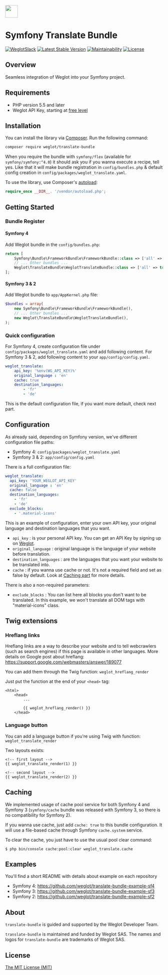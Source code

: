 <!-- logo -->
<img src="https://cdn.weglot.com/logo/logo-hor.png" height="40" />

# Symfony Translate Bundle

<!-- tags -->
[![WeglotSlack](https://weglot-community.now.sh/badge.svg)](https://weglot-community.now.sh/)
[![Latest Stable Version](https://poser.pugx.org/weglot/translate-bundle/v/stable)](https://packagist.org/packages/weglot/translate-bundle)
[![Maintainability](https://api.codeclimate.com/v1/badges/b1785d1e9225869f3da0/maintainability)](https://codeclimate.com/github/weglot/translate-bundle/maintainability)
[![License](https://poser.pugx.org/weglot/translate-bundle/license)](https://packagist.org/packages/weglot/translate-bundle)

## Overview
Seamless integration of Weglot into your Symfony project.

## Requirements
- PHP version 5.5 and later
- Weglot API Key, starting at [free level](https://dashboard.weglot.com/register?origin=8)

## Installation
You can install the library via [Composer](https://getcomposer.org/). Run the following command:

```bash
composer require weglot/translate-bundle
```

When you require the bundle with `symfony/flex` (available for `symfony/symfony:^4.0`) it should ask you if you wanna execute a recipe, tell yes.
Like that it will make bundle registration in `config/bundles.php` & default config creation in `config/packages/weglot_translate.yaml`.

To use the library, use Composer's [autoload](https://getcomposer.org/doc/01-basic-usage.md#autoloading):

```php
require_once __DIR__. '/vendor/autoload.php';
```

## Getting Started

### Bundle Register

#### Symfony 4

Add Weglot bundle in the `config/bundles.php`:
```php
return [
    Symfony\Bundle\FrameworkBundle\FrameworkBundle::class => ['all' => true],
    // ... Other bundles ...
    Weglot\TranslateBundle\WeglotTranslateBundle::class => ['all' => true],
];
```

#### Symfony 3 & 2

Add Weglot bundle to `app/AppKernel.php` file:
```php
$bundles = array(
    new Symfony\Bundle\FrameworkBundle\FrameworkBundle(),
    // ... Other bundles ...
    new Weglot\TranslateBundle\WeglotTranslateBundle(),
);
```

### Quick configuration

For Symfony 4, create configuration file under `config/packages/weglot_translate.yaml` and add following content.
For Symfony 3 & 2, add following content to your `app/config/config.yaml`.

```yaml
weglot_translate:
    api_key: '%env(WG_API_KEY)%'
    original_language : 'en'
    cache: true
    destination_languages:
        - 'fr'
        - 'de'
```

This is the default configuration file, if you want more default, check next part.

## Configuration

As already said, depending on Symfony version, we've different configuration file paths:
- Symfony 4: `config/packages/weglot_translate.yaml`
- Symfony 3 & 2: `app/config/config.yaml`

There is a full configuration file:

```yaml
weglot_translate:
  api_key: 'YOUR_WEGLOT_API_KEY'
  original_language : 'en'
  cache: false
  destination_languages:
    - 'fr'
    - 'de'
  exclude_blocks:
    - '.material-icons'
```

This is an example of configuration, enter your own API key, your original language and destination languages that you want.
- `api_key` : is your personal API key. You can get an API Key by signing up on [Weglot](https://dashboard.weglot.com/register?origin=8).
- `original_language` : original language is the language of your website before translation.
- `destination_languages` : are the languages that you want your website to be translated into.
- `cache` : if you wanna use cache or not. It's not a required field and set as false by default. Look at [Caching part](#caching) for more details.

There is also a non-required parameters:
- `exclude_blocks` : You can list here all blocks you don't want to be translated. In this example, we won't translate all DOM tags with "material-icons" class.

## Twig extensions

### Hreflang links

Hreflang links are a way to describe your website and to tell webcrawlers (such as search engines) if this page is available in other languages.
More details on Google post about hreflang: https://support.google.com/webmasters/answer/189077

You can add them through the Twig function: `weglot_hreflang_render`

Just put the function at the end of your `<head>` tag:
```twig
<html>
    <head>
        ...

        {{ weglot_hreflang_render() }}
    </head>
```

### Language button

You can add a language button if you're using Twig with function: `weglot_translate_render`

Two layouts exists:
```twig
<!-- first layout -->
{{ weglot_translate_render(1) }}

<!-- second layout -->
{{ weglot_translate_render(2) }}
```

## Caching

We implemented usage of cache pool service for both Symfony 4 and Symfony 3 (`symfony/cache` bundle was released with Symfony 3, so there is no compatibility for Symfony 2).

If you wanna use cache, just add `cache: true` to this bundle configuration. It will use a file-based cache through Symfony `cache.system` service.

To clear the cache, you just have to use the usual pool clear command:
```
$ php bin/console cache:pool:clear weglot_translate.cache
```

## Examples

You'll find a short README with details about example on each repository

- Symfony 4: https://github.com/weglot/translate-bundle-example-sf4
- Symfony 3: https://github.com/weglot/translate-bundle-example-sf3
- Symfony 2: https://github.com/weglot/translate-bundle-example-sf2

## About
`translate-bundle` is guided and supported by the Weglot Developer Team.

`translate-bundle` is maintained and funded by Weglot SAS.
The names and logos for `translate-bundle` are trademarks of Weglot SAS.

## License
[The MIT License (MIT)](LICENSE.txt)
